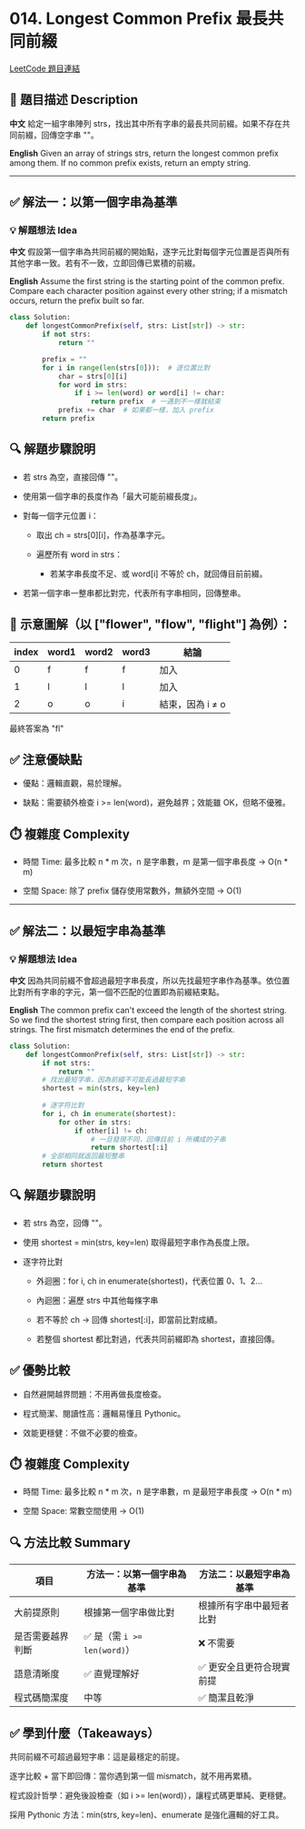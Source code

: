 # 014. Longest Common Prefix 最長共同前綴
[LeetCode 題目連結](https://leetcode.com/problems/longest-common-prefix/)

## 🧩 題目描述 Description

**中文**
給定一組字串陣列 strs，找出其中所有字串的最長共同前綴。如果不存在共同前綴，回傳空字串 ""。

**English**
Given an array of strings strs, return the longest common prefix among them. If no common prefix exists, return an empty string.

---

## ✅ 解法一：以第一個字串為基準

### 💡 解題想法 Idea

**中文**
假設第一個字串為共同前綴的開始點，逐字元比對每個字元位置是否與所有其他字串一致。若有不一致，立即回傳已累積的前綴。

**English**
Assume the first string is the starting point of the common prefix. Compare each character position against every other string; if a mismatch occurs, return the prefix built so far.
```python
class Solution:
    def longestCommonPrefix(self, strs: List[str]) -> str:
        if not strs:
            return ""

        prefix = ""
        for i in range(len(strs[0])):  # 逐位置比對
            char = strs[0][i]
            for word in strs:
                if i >= len(word) or word[i] != char:
                    return prefix  # 一遇到不一樣就結束
            prefix += char  # 如果都一樣，加入 prefix
        return prefix
```

## 🔍 解題步驟說明
- 若 strs 為空，直接回傳 ""。

- 使用第一個字串的長度作為「最大可能前綴長度」。

- 對每一個字元位置 i：

    - 取出 ch = strs[0][i]，作為基準字元。

    - 遍歷所有 word in strs：

        - 若某字串長度不足、或 word[i] 不等於 ch，就回傳目前前綴。

- 若第一個字串一整串都比對完，代表所有字串相同，回傳整串。

## 🧾 示意圖解（以 ["flower", "flow", "flight"] 為例）：
| index | word1 | word2 | word3 | 結論          |
| ----- | ----- | ----- | ----- | ----------- |
| 0     | f     | f     | f     | 加入          |
| 1     | l     | l     | l     | 加入          |
| 2     | o     | o     | i     | 結束，因為 i ≠ o |
最終答案為 "fl"

## ✅ 注意優缺點
- 優點：邏輯直觀，易於理解。

- 缺點：需要額外檢查 i >= len(word)，避免越界；效能雖 OK，但略不優雅。

## ⏱️ 複雜度 Complexity
- 時間 Time: 最多比較 n * m 次，n 是字串數，m 是第一個字串長度 → O(n * m)

- 空間 Space: 除了 prefix 儲存使用常數外，無額外空間 → O(1)

---

## ✅ 解法二：以最短字串為基準

### 💡 解題想法 Idea

**中文**
因為共同前綴不會超過最短字串長度，所以先找最短字串作為基準。依位置比對所有字串的字元，第一個不匹配的位置即為前綴結束點。

**English**
The common prefix can't exceed the length of the shortest string. So we find the shortest string first, then compare each position across all strings. The first mismatch determines the end of the prefix.
```python
class Solution:
    def longestCommonPrefix(self, strs: List[str]) -> str:
        if not strs:
            return ""
        # 找出最短字串，因為前綴不可能長過最短字串
        shortest = min(strs, key=len)
        
        # 逐字符比對
        for i, ch in enumerate(shortest):
            for other in strs:
                if other[i] != ch:
                    # 一旦發現不同，回傳目前 i 所構成的子串
                    return shortest[:i]
        # 全部相同就返回最短整串
        return shortest
```

## 🔍 解題步驟說明

- 若 strs 為空，回傳 ""。

- 使用 shortest = min(strs, key=len) 取得最短字串作為長度上限。

- 逐字符比對

    - 外迴圈：for i, ch in enumerate(shortest)，代表位置 0、1、2...

    - 內迴圈：遍歷 strs 中其他每條字串

    - 若不等於 ch → 回傳 shortest[:i]，即當前比對成績。

    - 若整個 shortest 都比對過，代表共同前綴即為 shortest，直接回傳。

## ✅ 優勢比較
- 自然避開越界問題：不用再做長度檢查。

- 程式簡潔、閱讀性高：邏輯易懂且 Pythonic。

- 效能更穩健：不做不必要的檢查。

## ⏱️ 複雜度 Complexity
- 時間 Time: 最多比較 n * m 次，n 是字串數，m 是最短字串長度 → O(n * m)

- 空間 Space: 常數空間使用 → O(1)

## 🔍 方法比較 Summary
| 項目       | 方法一：以第一個字串為基準           | 方法二：以最短字串為基準  |
| -------- | ----------------------- | ------------- |
| 大前提原則    | 根據第一個字串做比對              | 根據所有字串中最短者比對  |
| 是否需要越界判斷 | ✅ 是（需 `i >= len(word)`） | ❌ 不需要         |
| 語意清晰度    | ✅ 直覺理解好                 | ✅ 更安全且更符合現實前提 |
| 程式碼簡潔度   | 中等                      | ✅ 簡潔且乾淨       |

## ✅ 學到什麼（Takeaways）
共同前綴不可超過最短字串：這是最穩定的前提。

逐字比較 + 當下即回傳：當你遇到第一個 mismatch，就不用再累積。

程式設計哲學：避免後設檢查（如 i >= len(word)），讓程式碼更單純、更穩健。

採用 Pythonic 方法：min(strs, key=len)、enumerate 是強化邏輯的好工具。